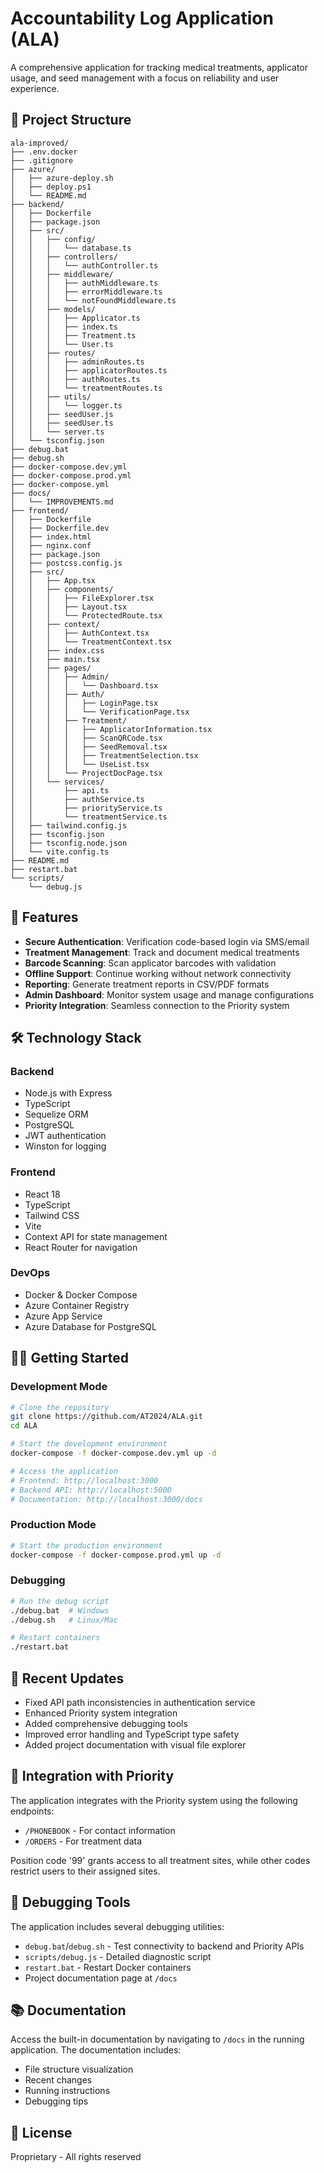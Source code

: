 # Accountability Log Application (ALA)

A comprehensive application for tracking medical treatments, applicator usage, and seed management with a focus on reliability and user experience.

## 📁 Project Structure

```
ala-improved/
├── .env.docker
├── .gitignore
├── azure/
│   ├── azure-deploy.sh
│   ├── deploy.ps1
│   └── README.md
├── backend/
│   ├── Dockerfile
│   ├── package.json
│   ├── src/
│   │   ├── config/
│   │   │   └── database.ts
│   │   ├── controllers/
│   │   │   └── authController.ts
│   │   ├── middleware/
│   │   │   ├── authMiddleware.ts
│   │   │   ├── errorMiddleware.ts
│   │   │   └── notFoundMiddleware.ts
│   │   ├── models/
│   │   │   ├── Applicator.ts
│   │   │   ├── index.ts
│   │   │   ├── Treatment.ts
│   │   │   └── User.ts
│   │   ├── routes/
│   │   │   ├── adminRoutes.ts
│   │   │   ├── applicatorRoutes.ts
│   │   │   ├── authRoutes.ts
│   │   │   └── treatmentRoutes.ts
│   │   ├── utils/
│   │   │   └── logger.ts
│   │   ├── seedUser.js
│   │   ├── seedUser.ts
│   │   └── server.ts
│   └── tsconfig.json
├── debug.bat
├── debug.sh
├── docker-compose.dev.yml
├── docker-compose.prod.yml
├── docker-compose.yml
├── docs/
│   └── IMPROVEMENTS.md
├── frontend/
│   ├── Dockerfile
│   ├── Dockerfile.dev
│   ├── index.html
│   ├── nginx.conf
│   ├── package.json
│   ├── postcss.config.js
│   ├── src/
│   │   ├── App.tsx
│   │   ├── components/
│   │   │   ├── FileExplorer.tsx
│   │   │   ├── Layout.tsx
│   │   │   └── ProtectedRoute.tsx
│   │   ├── context/
│   │   │   ├── AuthContext.tsx
│   │   │   └── TreatmentContext.tsx
│   │   ├── index.css
│   │   ├── main.tsx
│   │   ├── pages/
│   │   │   ├── Admin/
│   │   │   │   └── Dashboard.tsx
│   │   │   ├── Auth/
│   │   │   │   ├── LoginPage.tsx
│   │   │   │   └── VerificationPage.tsx
│   │   │   ├── Treatment/
│   │   │   │   ├── ApplicatorInformation.tsx
│   │   │   │   ├── ScanQRCode.tsx
│   │   │   │   ├── SeedRemoval.tsx
│   │   │   │   ├── TreatmentSelection.tsx
│   │   │   │   └── UseList.tsx
│   │   │   └── ProjectDocPage.tsx
│   │   └── services/
│   │       ├── api.ts
│   │       ├── authService.ts
│   │       ├── priorityService.ts
│   │       └── treatmentService.ts
│   ├── tailwind.config.js
│   ├── tsconfig.json
│   ├── tsconfig.node.json
│   └── vite.config.ts
├── README.md
├── restart.bat
└── scripts/
    └── debug.js
```

## 🚀 Features

- **Secure Authentication**: Verification code-based login via SMS/email
- **Treatment Management**: Track and document medical treatments
- **Barcode Scanning**: Scan applicator barcodes with validation
- **Offline Support**: Continue working without network connectivity
- **Reporting**: Generate treatment reports in CSV/PDF formats
- **Admin Dashboard**: Monitor system usage and manage configurations
- **Priority Integration**: Seamless connection to the Priority system

## 🛠️ Technology Stack

### Backend
- Node.js with Express
- TypeScript
- Sequelize ORM
- PostgreSQL
- JWT authentication
- Winston for logging

### Frontend
- React 18
- TypeScript
- Tailwind CSS
- Vite
- Context API for state management
- React Router for navigation

### DevOps
- Docker & Docker Compose
- Azure Container Registry
- Azure App Service
- Azure Database for PostgreSQL

## 🏃‍♂️ Getting Started

### Development Mode

```bash
# Clone the repository
git clone https://github.com/AT2024/ALA.git
cd ALA

# Start the development environment
docker-compose -f docker-compose.dev.yml up -d

# Access the application
# Frontend: http://localhost:3000
# Backend API: http://localhost:5000
# Documentation: http://localhost:3000/docs
```

### Production Mode

```bash
# Start the production environment
docker-compose -f docker-compose.prod.yml up -d
```

### Debugging

```bash
# Run the debug script
./debug.bat  # Windows
./debug.sh   # Linux/Mac

# Restart containers
./restart.bat
```

## 📝 Recent Updates

- Fixed API path inconsistencies in authentication service
- Enhanced Priority system integration
- Added comprehensive debugging tools
- Improved error handling and TypeScript type safety
- Added project documentation with visual file explorer

## 🌟 Integration with Priority

The application integrates with the Priority system using the following endpoints:
- `/PHONEBOOK` - For contact information
- `/ORDERS` - For treatment data

Position code '99' grants access to all treatment sites, while other codes restrict users to their assigned sites.

## 🧪 Debugging Tools

The application includes several debugging utilities:
- `debug.bat`/`debug.sh` - Test connectivity to backend and Priority APIs
- `scripts/debug.js` - Detailed diagnostic script
- `restart.bat` - Restart Docker containers
- Project documentation page at `/docs`

## 📚 Documentation

Access the built-in documentation by navigating to `/docs` in the running application. The documentation includes:
- File structure visualization
- Recent changes
- Running instructions
- Debugging tips

## 📄 License

Proprietary - All rights reserved
